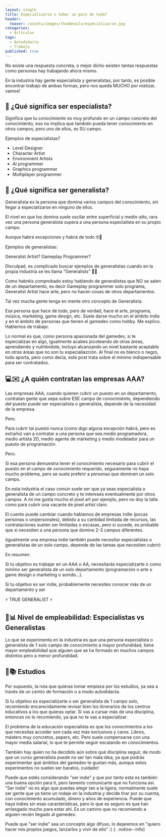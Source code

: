 ```yaml
---
layout: single
title: Especializarse o Saber un poco de todo?
header:
  teaser: /assets/images/thumbnails/especializarse.jpg
categories:
  - Artículos
tags:
  - Autodidacta
  - Trabajo
published: true
---
```


No existe una respuesta concreta, o mejor dicho existen tantas respuestas como <!--more--> personas hay trabajando ahora mismo.

En la industria hay gente especialista y generalistas, por tanto, es posible encontrar trabajo de ambas formas, pero nos queda MUCHO por matizar, vamos!

## 🥋 ¿Qué significa ser especialista?

Significa que tu conocimiento es muy profundo en un campo concreto del conocimiento, eso no implica que también pueda tener conocimiento en otros campos, pero uno de ellos, es SU campo.

Ejemplos de especialistas?

- Level Designer
- Character Artist
- Environment Artists
- AI programmer
- Graphics programmer
- Multiplayer programmer

## 🔨 ¿Qué significa ser generalista?

Generalista es la persona que domina varios campos del conocimiento, sin llegar a especializarse en ninguno de ellos.

El nivel en que los domina suele oscilar entre superficial y medio-alto, rara vez una persona generalista supera a una persona especialista en su propio campo.

Aunque habrá excepciones y habrá de todo 🤓🧠

Ejemplos de generalistas:

Generalist Artist?
Gameplay Programmer?

Disculpad, es complicado buscar ejemplos de generalistas cuando en la propia industria se les llama "Generalists" 🤷‍♀️

Como habréis comprobado estoy hablando de generalistas que NO se salen de un departamento, es decir Gameplay programmer solo programa, Generalist Artist hace arte, pero no hacen cosas de otros departamentos.

Tal vez mucha gente tenga en mente otro concepto de Generalista.

Esa persona que hace de todo, pero de verdad, hace el arte, programa, música, marketing, game design, etc. Suele darse mucho en el ámbito indie y en el ámbito de personas que tienen el gamedev como hobby. Me explico. Hablemos de trabajo.

Lo normal es que, como persona apasionada del gamedev, si te especializas en algo, igualmente acabes picoteando de otras áreas, aprendiendo y nutriéndote, incluyo alcanzando un nivel bastante aceptable en otras áreas que no son tu especialiazción. Al final no es blanco o negro, todo aporta, pero como decía, este post trata sobre el mínimo indispensable para ser contratados.

## 💻✉️ ¿A quién contratan las empresas AAA?

Las empresas AAA, cuando quieren cubrir un puesto en un departamento, contratan gente que sepa sobre ESE campo de conocimiento, dependiendo del puesto puede ser especialista o generalista, depende de la necesidad de la empresa.

Pero.

Para cubrir tal puesto nunca (como digo alguna excepción habrá, pero es extraño) van a contratar a una persona que sea medio programadora, medio artista 2D, medio agente de márketing y medio modelador para un puesto de programación.

Pero.

Si esa persona demuestra tener el conocimiento necesario para cubrir el puesto en el campo de conocimiento requerido, seguramente no haya mucho problema, pero se suele preferir a personas que dominen un solo campo.

En esta industria el caso común suele ser que ya seas especialista o generalista de un campo concreto y te intereses eventualmente por otros campos. A mi me gusta mucho el pixel art por ejemplo, pero no doy la talla como para cubrir una vacante de pixel artist claro.

El cuento puede cambiar cuando hablamos de empresas indie (pocas personas o unipersonales), debido a su cantidad limitada de recursos, las contrataciones suelen ser limitadas o escasas, pero si sucede, es probable que si necesiten a una persona que domine 2-3 campos diferentes.

(igualmente una empresa indie también puede necesitar especialistas o generalistas de un solo campo, depende de las tareas que necesiten cubrir)

En resumen.

Si tu objetivo es trabajar en un AAA o AA, necesitarás especializarte o como mínimo ser generalista de un solo departamento (programación o arte o game design o marketing o sonido...).

Si tu objetivo es ser indie, probablemente necesites conocer más de un departamento y ser

⚡ TRUE GENERALIST ⚡

## 💼📊 Nivel de empleabilidad: Especialistas vs Generalistas

Lo que se experimenta en la industria es que una persona especialista o generalista de 1 solo campo de conocimiento a mayor profundidad, tiene mayor empleabilidad que alguien que se ha formado en muchos campos distintos pero a menor profundidad.

## 🏫📚 Estudios

Por supuesto, la ruta que quieras tomar empieza por los estudios, ya sea a través de un centro de formación o a modo autodidacta.

Si tu objetivo es especializarte o ser generalista de 1 campo solo, recomiendo encarecidamente revisar bien los itinerarios de los centros educativos a los que quieras optar. Si vas a cursar más de una disciplina, entonces no lo recomiendo, ya que no te vas a especializar.

El problema de la educación especialista es que los conocimientos a los que necesitas acceder son cada vez más exclusivos y caros. Libros, másters muy concretos, papers, etc. Pero suele compensarse con una mayor media salarial, lo que te permite seguir escalando en conocimientos.

También hay quien no ha decidido aún sobre qué disciplina seguir, de modo que un curso generalista puede no ser tan mala idea, ya que podrás experimentar qué ámbitos del gamedev te gustan más, aunque estos experimentos no suelen ser baratos, cuidado!

Puede que estés considerando "ser indie" y que por tanto esta es también una buena opción para ti, pero lamento comunicarte que no funciona así. "Ser indie" no es algo que puedas elegir tan a la ligera, normalmente suele ser gente que ya tiene un rodaje en la industria y decide tirar por su cuenta, con conocimiento acumulado, dinero y años de experiencia. Puede que haya indies sin esas características, pero lo que es seguro es que han arriesgado mucho para estar ahí. Es un camino que no recomiendo a alguien recién llegado al gamedev.

Puede que "ser indie" sea un concepto algo difuso, lo dejaremos en "quiero hacer mis propios juegos, lanzarlos y vivir de ello" :)
{: .notice--info}